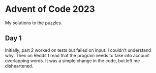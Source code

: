 # Advent of Code 2023

My solutions to the puzzles.

## Day 1

Initially, part 2 worked on tests but failed on input. I couldn't understand why.
Then on Reddit I read that the program needs to take into account overlapping words.
It was a simple change in the code, but left me disheartened.
